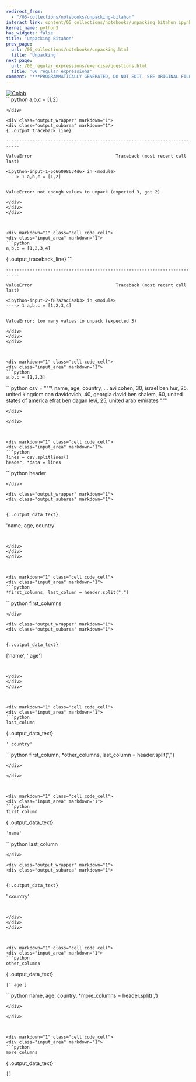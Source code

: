 ```yaml
---
redirect_from:
  - "/05-collections/notebooks/unpacking-bitahon"
interact_link: content/05_collections/notebooks/unpacking_bitahon.ipynb
kernel_name: python3
has_widgets: false
title: 'Unpacking Bitahon'
prev_page:
  url: /05_collections/notebooks/unpacking.html
  title: 'Unpacking'
next_page:
  url: /06_regular_expressions/exercise/questions.html
  title: '06 regular expressions'
comment: "***PROGRAMMATICALLY GENERATED, DO NOT EDIT. SEE ORIGINAL FILES IN /content***"
---
```

<a href="https://colab.research.google.com/github/aviadr1/learn-python/blob/master/live%20class%20demonstrations/lesson%2005%20-%20unpacking%20bitahon.ipynb" target="_blank">
<img src="https://colab.research.google.com/assets/colab-badge.svg" 
     title="Open this file in Google Colab" alt="Colab"/>
</a>




<div markdown="1" class="cell code_cell">
<div class="input_area" markdown="1">
```python
a,b,c = [1,2]

```
</div>

<div class="output_wrapper" markdown="1">
<div class="output_subarea" markdown="1">
{:.output_traceback_line}
```

    ---------------------------------------------------------------------------

    ValueError                                Traceback (most recent call last)

    <ipython-input-1-5c66098634d6> in <module>
    ----> 1 a,b,c = [1,2]
    

    ValueError: not enough values to unpack (expected 3, got 2)


```
</div>
</div>
</div>



<div markdown="1" class="cell code_cell">
<div class="input_area" markdown="1">
```python
a,b,c = [1,2,3,4]

```
</div>

<div class="output_wrapper" markdown="1">
<div class="output_subarea" markdown="1">
{:.output_traceback_line}
```

    ---------------------------------------------------------------------------

    ValueError                                Traceback (most recent call last)

    <ipython-input-2-f87a2ac6aab3> in <module>
    ----> 1 a,b,c = [1,2,3,4]
    

    ValueError: too many values to unpack (expected 3)


```
</div>
</div>
</div>



<div markdown="1" class="cell code_cell">
<div class="input_area" markdown="1">
```python
a,b,c = [1,2,3]

```
</div>

</div>



<div markdown="1" class="cell code_cell">
<div class="input_area" markdown="1">
```python
csv = """\
name, age, country, ...
avi cohen, 30, israel
ben hur, 25. united kingdom
can davidovich, 40, georgia
david ben shalem, 60, united states of america
efrat ben dagan levi, 25, united arab emirates
"""

```
</div>

</div>



<div markdown="1" class="cell code_cell">
<div class="input_area" markdown="1">
```python
lines = csv.splitlines()
header, *data = lines

```
</div>

</div>



<div markdown="1" class="cell code_cell">
<div class="input_area" markdown="1">
```python
header

```
</div>

<div class="output_wrapper" markdown="1">
<div class="output_subarea" markdown="1">


{:.output_data_text}
```
'name, age, country'
```


</div>
</div>
</div>



<div markdown="1" class="cell code_cell">
<div class="input_area" markdown="1">
```python
*first_columns, last_column = header.split(",")

```
</div>

</div>



<div markdown="1" class="cell code_cell">
<div class="input_area" markdown="1">
```python
first_columns

```
</div>

<div class="output_wrapper" markdown="1">
<div class="output_subarea" markdown="1">


{:.output_data_text}
```
['name', ' age']
```


</div>
</div>
</div>



<div markdown="1" class="cell code_cell">
<div class="input_area" markdown="1">
```python
last_column

```
</div>

<div class="output_wrapper" markdown="1">
<div class="output_subarea" markdown="1">


{:.output_data_text}
```
' country'
```


</div>
</div>
</div>



<div markdown="1" class="cell code_cell">
<div class="input_area" markdown="1">
```python
first_column, *other_columns, last_column = header.split(",")

```
</div>

</div>



<div markdown="1" class="cell code_cell">
<div class="input_area" markdown="1">
```python
first_column

```
</div>

<div class="output_wrapper" markdown="1">
<div class="output_subarea" markdown="1">


{:.output_data_text}
```
'name'
```


</div>
</div>
</div>



<div markdown="1" class="cell code_cell">
<div class="input_area" markdown="1">
```python
last_column

```
</div>

<div class="output_wrapper" markdown="1">
<div class="output_subarea" markdown="1">


{:.output_data_text}
```
' country'
```


</div>
</div>
</div>



<div markdown="1" class="cell code_cell">
<div class="input_area" markdown="1">
```python
other_columns

```
</div>

<div class="output_wrapper" markdown="1">
<div class="output_subarea" markdown="1">


{:.output_data_text}
```
[' age']
```


</div>
</div>
</div>



<div markdown="1" class="cell code_cell">
<div class="input_area" markdown="1">
```python
name, age, country, *more_columns = header.split(',')

```
</div>

</div>



<div markdown="1" class="cell code_cell">
<div class="input_area" markdown="1">
```python
more_columns

```
</div>

<div class="output_wrapper" markdown="1">
<div class="output_subarea" markdown="1">


{:.output_data_text}
```
[]
```


</div>
</div>
</div>

